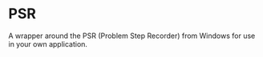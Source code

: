 # PSR
A wrapper around the PSR  (Problem Step Recorder) from Windows for use in your own application.
